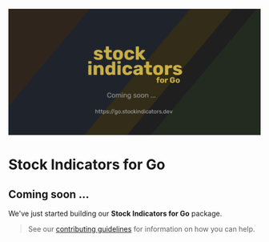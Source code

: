 [![image](https://raw.githubusercontent.com/facioquo/stock-indicators-go/main/docs/assets/social-banner.png)](https://go.stockindicators.dev/)

# Stock Indicators for Go

## Coming soon ...

We've just started building our **Stock Indicators for Go** package.

> See our [contributing guidelines](https://go.stockindicators.dev/contributing/) for information on how you can help.
